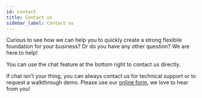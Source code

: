 ```yaml
---
id: contact
title: Contact us
sidebar_label: Contact us
---
```


Curious to see how we can help you to quickly create a strong flexibile foundation for your business? Or do you have any other question? We are here to help! 

You can use the chat feature at the bottom right to contact us directly.

If chat isn't your thing, you can always contact us for technical support or to request a walkthrough demo. Please use our <a href="https://deity.com/contact" target="_blank" rel="noreferrer noopener">online form</a>, we love to hear from you!
